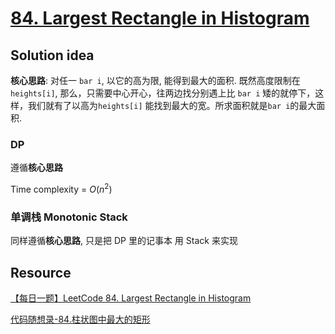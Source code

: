 # [84. Largest Rectangle in Histogram](https://leetcode.com/problems/largest-rectangle-in-histogram/description/)

## Solution idea

**核心思路**: 对任一 `bar i`, 以它的高为限, 能得到最大的面积. 既然高度限制在`heights[i]`, 那么，只需要中心开心，往两边找分别遇上比 `bar i` 矮的就停下，这样，我们就有了以高为`heights[i]` 能找到最大的宽。所求面积就是`bar i`的最大面积.

### DP

遵循**核心思路**

Time complexity = $O(n^2)$

### 单调栈 Monotonic Stack

同样遵循**核心思路**, 只是把 DP 里的记事本 用 Stack 来实现

## Resource

[【每日一题】LeetCode 84. Largest Rectangle in Histogram](https://www.youtube.com/watch?v=mesaogfSjD4&ab_channel=HuifengGuan)

[代码随想录-84.柱状图中最大的矩形](https://github.com/youngyangyang04/leetcode-master/blob/master/problems/0084.%E6%9F%B1%E7%8A%B6%E5%9B%BE%E4%B8%AD%E6%9C%80%E5%A4%A7%E7%9A%84%E7%9F%A9%E5%BD%A2.md)